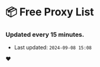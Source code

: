 # :package: Free Proxy List
### Updated every 15 minutes.

- Last updated: `2024-09-08 15:08`

:heart:
